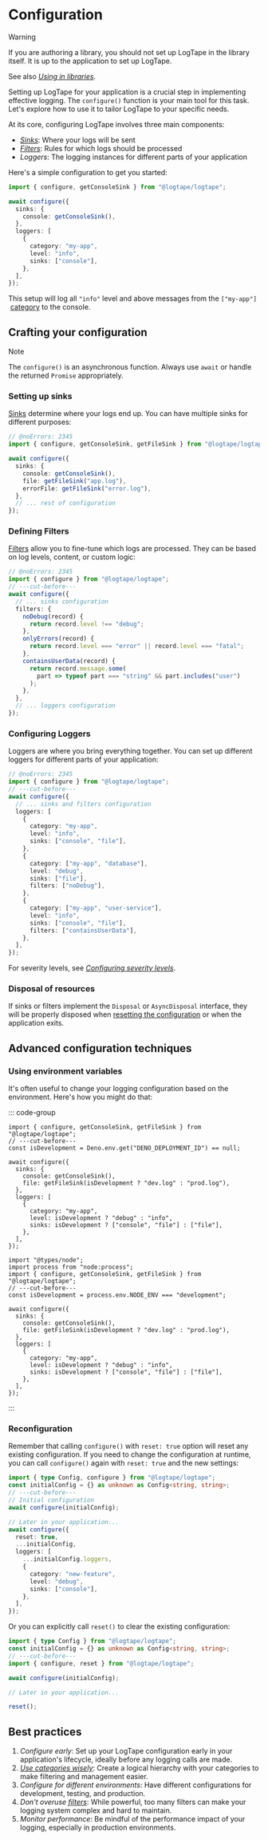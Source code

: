 Configuration
=============

> [!WARNING]
> If you are authoring a library, you should not set up LogTape in the library
> itself.  It is up to the application to set up LogTape.
>
> See also [*Using in libraries*](./library.md).

Setting up LogTape for your application is a crucial step in implementing
effective logging.  The `configure()` function is your main tool for this task.
Let's explore how to use it to tailor LogTape to your specific needs.

At its core, configuring LogTape involves three main components:

 -  [*Sinks*](./sinks.md): Where your logs will be sent
 -  [*Filters*](./filters.md): Rules for which logs should be processed
 -  *Loggers*: The logging instances for different parts of your application

Here's a simple configuration to get you started:

~~~~ typescript twoslash
import { configure, getConsoleSink } from "@logtape/logtape";

await configure({
  sinks: {
    console: getConsoleSink(),
  },
  loggers: [
    {
      category: "my-app",
      level: "info",
      sinks: ["console"],
    },
  ],
});
~~~~

This setup will log all `"info"` level and above messages from the `["my-app"]`
&nbsp;[category](./categories.md) to the console.


Crafting your configuration
---------------------------

> [!NOTE]
> The `configure()` is an asynchronous function.  Always use `await` or handle
> the returned `Promise` appropriately.


### Setting up sinks

[Sinks](./sinks.md) determine where your logs end up. You can have multiple
sinks for different purposes:

~~~~ typescript twoslash
// @noErrors: 2345
import { configure, getConsoleSink, getFileSink } from "@logtape/logtape";

await configure({
  sinks: {
    console: getConsoleSink(),
    file: getFileSink("app.log"),
    errorFile: getFileSink("error.log"),
  },
  // ... rest of configuration
});
~~~~

### Defining Filters

[Filters](./filters.md) allow you to fine-tune which logs are processed. They
can be based on log levels, content, or custom logic:

~~~~ typescript twoslash
// @noErrors: 2345
import { configure } from "@logtape/logtape";
// ---cut-before---
await configure({
  // ... sinks configuration
  filters: {
    noDebug(record) {
      return record.level !== "debug";
    },
    onlyErrors(record) {
      return record.level === "error" || record.level === "fatal";
    },
    containsUserData(record) {
      return record.message.some(
        part => typeof part === "string" && part.includes("user")
      );
    },
  },
  // ... loggers configuration
});
~~~~

### Configuring Loggers

Loggers are where you bring everything together.  You can set up different
loggers for different parts of your application:

~~~~ typescript twoslash
// @noErrors: 2345
import { configure } from "@logtape/logtape";
// ---cut-before---
await configure({
  // ... sinks and filters configuration
  loggers: [
    {
      category: "my-app",
      level: "info",
      sinks: ["console", "file"],
    },
    {
      category: ["my-app", "database"],
      level: "debug",
      sinks: ["file"],
      filters: ["noDebug"],
    },
    {
      category: ["my-app", "user-service"],
      level: "info",
      sinks: ["console", "file"],
      filters: ["containsUserData"],
    },
  ],
});
~~~~

For severity levels,
see [*Configuring severity levels*](./levels.md#configuring-severity-levels).

### Disposal of resources

If sinks or filters implement the `Disposal` or `AsyncDisposal` interface,
they will be properly disposed when
[resetting the configuration](#reconfiguration) or when the application exits.


Advanced configuration techniques
---------------------------------

### Using environment variables

It's often useful to change your logging configuration based on the environment.
Here's how you might do that:

::: code-group

~~~~ typescript{1,6,11-12} twoslash [Deno]
import { configure, getConsoleSink, getFileSink } from "@logtape/logtape";
// ---cut-before---
const isDevelopment = Deno.env.get("DENO_DEPLOYMENT_ID") == null;

await configure({
  sinks: {
    console: getConsoleSink(),
    file: getFileSink(isDevelopment ? "dev.log" : "prod.log"),
  },
  loggers: [
    {
      category: "my-app",
      level: isDevelopment ? "debug" : "info",
      sinks: isDevelopment ? ["console", "file"] : ["file"],
    },
  ],
});
~~~~

~~~~ typescript{1,6,11-12} twoslash [Node.js]
import "@types/node";
import process from "node:process";
import { configure, getConsoleSink, getFileSink } from "@logtape/logtape";
// ---cut-before---
const isDevelopment = process.env.NODE_ENV === "development";

await configure({
  sinks: {
    console: getConsoleSink(),
    file: getFileSink(isDevelopment ? "dev.log" : "prod.log"),
  },
  loggers: [
    {
      category: "my-app",
      level: isDevelopment ? "debug" : "info",
      sinks: isDevelopment ? ["console", "file"] : ["file"],
    },
  ],
});
~~~~

:::

### Reconfiguration

Remember that calling `configure()` with `reset: true` option will reset any
existing configuration.  If you need to change the configuration at runtime,
you can call `configure()` again with `reset: true` and the new settings:

~~~~ typescript twoslash
import { type Config, configure } from "@logtape/logtape";
const initialConfig = {} as unknown as Config<string, string>;
// ---cut-before---
// Initial configuration
await configure(initialConfig);

// Later in your application...
await configure({
  reset: true,
  ...initialConfig,
  loggers: [
    ...initialConfig.loggers,
    {
      category: "new-feature",
      level: "debug",
      sinks: ["console"],
    },
  ],
});
~~~~

Or you can explicitly call `reset()` to clear the existing configuration:

~~~~ typescript twoslash
import { type Config } from "@logtape/logtape";
const initialConfig = {} as unknown as Config<string, string>;
// ---cut-before---
import { configure, reset } from "@logtape/logtape";

await configure(initialConfig);

// Later in your application...

reset();
~~~~


Best practices
--------------

 1. *Configure early*: Set up your LogTape configuration early in your
    application's lifecycle, ideally before any logging calls are made.
 2. [*Use categories wisely*](./categories.md): Create a logical hierarchy with
    your categories to make filtering and management easier.
 3. *Configure for different environments*: Have different configurations for
    development, testing, and production.
 4. *Don't overuse [filters](./filters.md)*: While powerful, too many filters can
    make your logging system complex and hard to maintain.
 5. *Monitor performance*: Be mindful of the performance impact of your logging,
    especially in production environments.
